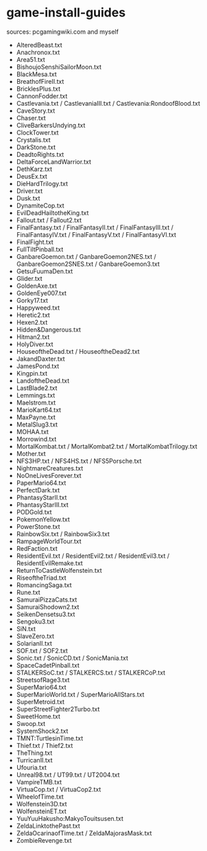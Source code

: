 # game-install-guides
sources: pcgamingwiki.com and myself

* AlteredBeast.txt
* Anachronox.txt
* Area51.txt
* BishoujoSenshiSailorMoon.txt
* BlackMesa.txt
* BreathofFireII.txt
* BricklesPlus.txt
* CannonFodder.txt
* Castlevania.txt / CastlevaniaIII.txt / Castlevania:RondoofBlood.txt
* CaveStory.txt
* Chaser.txt
* CliveBarkersUndying.txt
* ClockTower.txt
* Crystalis.txt
* DarkStone.txt
* DeadtoRights.txt
* DeltaForceLandWarrior.txt
* DethKarz.txt
* DeusEx.txt
* DieHardTrilogy.txt
* Driver.txt
* Dusk.txt
* DynamiteCop.txt
* EvilDeadHailtotheKing.txt
* Fallout.txt / Fallout2.txt
* FinalFantasy.txt / FinalFantasyII.txt / FinalFantasyIII.txt / FinalFantasyIV.txt / FinalFantasyV.txt / FinalFantasyVI.txt
* FinalFight.txt
* FullTiltPinball.txt
* GanbareGoemon.txt / GanbareGoemon2NES.txt / GanbareGoemon2SNES.txt / GanbareGoemon3.txt
* GetsuFuumaDen.txt
* Glider.txt
* GoldenAxe.txt
* GoldenEye007.txt
* Gorky17.txt
* Happyweed.txt
* Heretic2.txt
* Hexen2.txt
* Hidden&Dangerous.txt
* Hitman2.txt
* HolyDiver.txt
* HouseoftheDead.txt / HouseoftheDead2.txt
* JakandDaxter.txt
* JamesPond.txt
* Kingpin.txt
* LandoftheDead.txt
* LastBlade2.txt
* Lemmings.txt
* Maelstrom.txt
* MarioKart64.txt
* MaxPayne.txt
* MetalSlug3.txt
* MOHAA.txt
* Morrowind.txt
* MortalKombat.txt / MortalKombat2.txt / MortalKombatTrilogy.txt
* Mother.txt
* NFS3HP.txt / NFS4HS.txt / NFS5Porsche.txt
* NightmareCreatures.txt
* NoOneLivesForever.txt
* PaperMario64.txt
* PerfectDark.txt
* PhantasyStarII.txt
* PhantasyStarIII.txt
* PODGold.txt
* PokemonYellow.txt
* PowerStone.txt
* RainbowSix.txt / RainbowSix3.txt
* RampageWorldTour.txt
* RedFaction.txt
* ResidentEvil.txt / ResidentEvil2.txt / ResidentEvil3.txt / ResidentEvilRemake.txt
* ReturnToCastleWolfenstein.txt
* RiseoftheTriad.txt
* RomancingSaga.txt
* Rune.txt
* SamuraiPizzaCats.txt
* SamuraiShodown2.txt
* SeikenDensetsu3.txt
* Sengoku3.txt
* SiN.txt
* SlaveZero.txt
* SolarianII.txt
* SOF.txt / SOF2.txt
* Sonic.txt / SonicCD.txt / SonicMania.txt
* SpaceCadetPinball.txt
* STALKERSoC.txt / STALKERCS.txt / STALKERCoP.txt
* StreetsofRage3.txt
* SuperMario64.txt
* SuperMarioWorld.txt / SuperMarioAllStars.txt
* SuperMetroid.txt
* SuperStreetFighter2Turbo.txt
* SweetHome.txt
* Swoop.txt
* SystemShock2.txt
* TMNT:TurtlesinTime.txt
* Thief.txt / Thief2.txt
* TheThing.txt
* TurricanII.txt
* Ufouria.txt
* Unreal98.txt / UT99.txt / UT2004.txt
* VampireTMB.txt
* VirtuaCop.txt / VirtuaCop2.txt
* WheelofTime.txt
* Wolfenstein3D.txt
* WolfensteinET.txt
* YuuYuuHakusho:MakyoTouitsusen.txt
* ZeldaLinktothePast.txt
* ZeldaOcarinaofTime.txt / ZeldaMajorasMask.txt
* ZombieRevenge.txt
